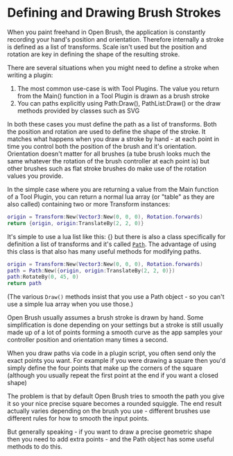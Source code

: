 # Defining and Drawing Brush Strokes



When you paint freehand in Open Brush, the application is constantly recording your hand's position and orientation. Therefore internally a stroke is defined as a list of transforms. Scale isn't used but the position and rotation are key in defining the shape of the resulting stroke.

There are several situations when you might need to define a stroke when writing a plugin:

1. The most common use-case is with Tool Plugins. The value you return from the Main() function in a Tool Plugin is drawn as a brush stroke
2. You can paths explicitly using Path:Draw(), PathList:Draw() or the draw methods provided by classes such as SVG

In both these cases you must define the path as a list of transforms. Both the position and rotation are used to define the shape of the stroke. It matches what happens when you draw a stroke by hand - at each point in time you control both the position of the brush and it's orientation. Orientation doesn't matter for all brushes (a tube brush looks much the same whatever the rotation of the brush controller at each point is) but other brushes such as flat stroke brushes do make use of the rotation values you provide.

In the simple case where you are returning a value from the Main function of a Tool Plugin, you can return a normal lua array (or "table" as they are also called) containing two or more Transform instances:

```lua
origin = Transform:New(Vector3:New(0, 0, 0), Rotation.forwards)
return {origin, origin:TranslateBy(2, 2, 0)}
```

It's simple to use a lua list like this: {} but there is also a class specifically for definition a list of transforms and it's called [`Path`](https://icosa.gitbook.io/open-brush-plugin-scripting-docs/readme/path). The advantage of using this class is that also has many useful methods for modifying paths.

```lua
origin = Transform:New(Vector3:New(0, 0, 0), Rotation.forwards)
path = Path:New({origin, origin:TranslateBy(2, 2, 0)})
path:RotateBy(0, 45, 0)
return path
```

(The various `Draw()` methods insist that you use a Path object - so you can't use a simple lua array when you use those.)

Open Brush usually assumes a brush stroke is drawn by hand. Some simplification is done depending on your settings but a stroke is still usually made up of a lot of points forming a smooth curve as the app samples your controller position and orientation many times a second.

When you draw paths via code in a plugin script, you often send only the exact points you want. For example if you were drawing a square then you'd simply define the four points that make up the corners of the square (although you usually repeat the first point at the end if you want a closed shape)

The problem is that by default Open Brush tries to smooth the path you give it so your nice precise square becomes a rounded squiggle. The end result actually varies depending on the brush you use - different brushes use different rules for how to smooth the input points.

But generally speaking - if you want to draw a precise geometric shape then you need to add extra points - and the Path object has some useful methods to do this.
